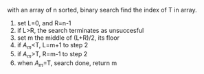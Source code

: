 with an array of n sorted, binary search find the index of T in array.
1. set L=0, and R=n-1
2. if L>R, the search terminates as unsuccesful
3. set m the middle of (L+R)/2, its floor
4. if $A_m$<T, L=m+1 to step 2
5. if $A_m$>T, R=m-1 to step 2
6. when $A_m$=T, search done, return m